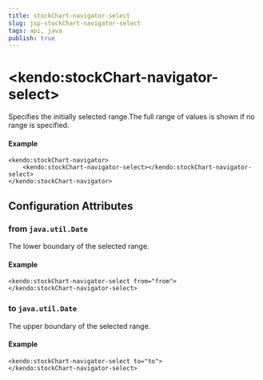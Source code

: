 ```yaml
---
title: stockChart-navigator-select
slug: jsp-stockChart-navigator-select
tags: api, java
publish: true
---
```


# \<kendo:stockChart-navigator-select\>

Specifies the initially selected range.The full range of values is shown if no range is specified.

#### Example
    <kendo:stockChart-navigator>
        <kendo:stockChart-navigator-select></kendo:stockChart-navigator-select>
    </kendo:stockChart-navigator>

## Configuration Attributes

### from `java.util.Date`

The lower boundary of the selected range.

#### Example
    <kendo:stockChart-navigator-select from="from">
    </kendo:stockChart-navigator-select>

### to `java.util.Date`

The upper boundary of the selected range.

#### Example
    <kendo:stockChart-navigator-select to="to">
    </kendo:stockChart-navigator-select>

